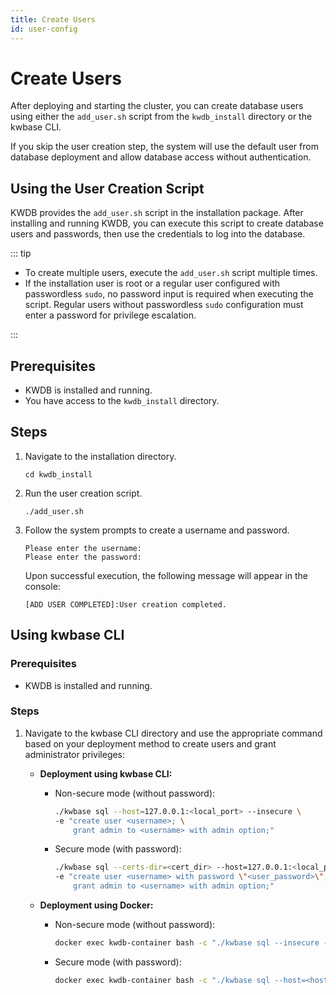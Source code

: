 ```yaml
---
title: Create Users
id: user-config
---
```


# Create Users

After deploying and starting the cluster, you can create database users using either the `add_user.sh` script from the `kwdb_install` directory or the kwbase CLI.

If you skip the user creation step, the system will use the default user from database deployment and allow database access without authentication.

## Using the User Creation Script

KWDB provides the `add_user.sh` script in the installation package. After installing and running KWDB, you can execute this script to create database users and passwords, then use the credentials to log into the database.

::: tip

* To create multiple users, execute the `add_user.sh` script multiple times.
* If the installation user is root or a regular user configured with passwordless `sudo`, no password input is required when executing the script. Regular users without passwordless `sudo` configuration must enter a password for privilege escalation.

:::

## Prerequisites

- KWDB is installed and running.
- You have access to the `kwdb_install` directory.

## Steps

1. Navigate to the installation directory.

   ```shell
   cd kwdb_install
   ```

2. Run the user creation script.

    ```shell
    ./add_user.sh
    ```

3. Follow the system prompts to create a username and password.

    ```shell
    Please enter the username:
    Please enter the password:
    ```

    Upon successful execution, the following message will appear in the console:

    ```shell
    [ADD USER COMPLETED]:User creation completed.
    ```

## Using kwbase CLI

### Prerequisites

* KWDB is installed and running.

### Steps

1. Navigate to the kwbase CLI directory and use the appropriate command based on your deployment method to create users and grant administrator privileges:

   - **Deployment using kwbase CLI:**

        * Non-secure mode (without password):

            ```bash
            ./kwbase sql --host=127.0.0.1:<local_port> --insecure \
            -e "create user <username>; \
                grant admin to <username> with admin option;"
            ```

        * Secure mode (with password):

            ```bash
            ./kwbase sql --certs-dir=<cert_dir> --host=127.0.0.1:<local_port> \
            -e "create user <username> with password \"<user_password>\"; \
                grant admin to <username> with admin option;"
            ```

    - **Deployment using Docker:**

        * Non-secure mode (without password):

            ```bash
            docker exec kwdb-container bash -c "./kwbase sql --insecure --host=<host_ip> -e \"create user <username>;grant admin to <username> with admin option;\""
            ```

        * Secure mode (with password):

            ```bash
            docker exec kwdb-container bash -c "./kwbase sql --host=<host_ip> --certs-dir=<cert_dir> -e \"create user <username> with password \\\"<user_password>\\\";grant admin to <username> with admin option;\""
            ```